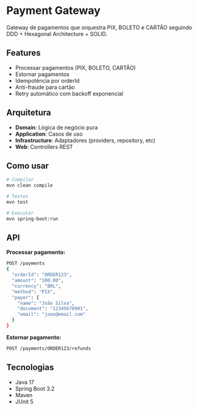 # Payment Gateway

Gateway de pagamentos que orquestra PIX, BOLETO e CARTÃO seguindo DDD + Hexagonal Architecture + SOLID.

## Features

- Processar pagamentos (PIX, BOLETO, CARTÃO)
- Estornar pagamentos
- Idempotência por orderId
- Anti-fraude para cartão
- Retry automático com backoff exponencial

## Arquitetura

- **Domain**: Lógica de negócio pura
- **Application**: Casos de uso
- **Infrastructure**: Adaptadores (providers, repository, etc)
- **Web**: Controllers REST

## Como usar

```bash
# Compilar
mvn clean compile

# Testes
mvn test

# Executar
mvn spring-boot:run
```

## API

**Processar pagamento:**
```bash
POST /payments
{
  "orderId": "ORDER123",
  "amount": "100.00",
  "currency": "BRL",
  "method": "PIX",
  "payer": {
    "name": "João Silva",
    "document": "12345678901",
    "email": "joao@email.com"
  }
}
```

**Estornar pagamento:**
```bash
POST /payments/ORDER123/refunds
```

## Tecnologias

- Java 17
- Spring Boot 3.2
- Maven
- JUnit 5
